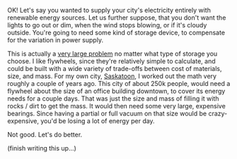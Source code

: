OK!
Let's say you wanted to supply your city's electricity entirely with renewable energy sources.
Let us further suppose, that you don't want the lights to go out or dim, when the wind stops blowing, or if it's cloudy outside.
You're going to need some kind of storage device, to compensate for the variation in power supply.

This is actually a [very large problem](http://physics.ucsd.edu/do-the-math/2011/09/got-storage-how-hard-can-it-be/) no matter what type of storage you choose.
I like flywheels, since they're relatively simple to calculate, and could be built with a wide variety of trade-offs between cost of materials, size, and mass.
For my own city, [Saskatoon](https://en.wikipedia.org/wiki/Saskatoon), I worked out the math very roughly a couple of years ago.
This city of about 250k people, would need a flywheel about the size of an office building downtown, to cover its energy needs for a couple days.
That was just the size and mass of filling it with rocks / dirt to get the mass.
It would then need some very large, expensive bearings.
Since having a partial or full vacuum on that size would be crazy-expensive, you'd be losing a lot of energy per day.

Not good.
Let's do better.

(finish writing this up...)
